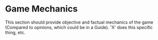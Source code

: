# Game Mechanics

This section should provide objective and factual mechanics of the game (Compared to opinions, which could be in a Guide). 'X' does this specific thing, etc.